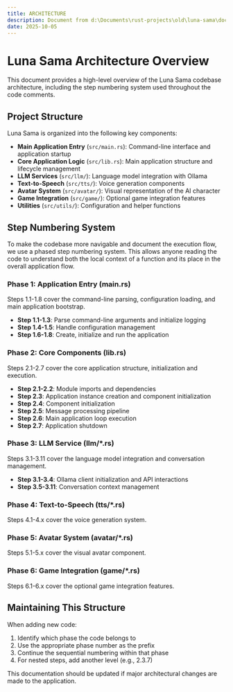 ```yaml
---
title: ARCHITECTURE
description: Document from d:\Documents\rust-projects\old\luna-sama\docs\ARCHITECTURE.md
date: 2025-10-05
---
```


# Luna Sama Architecture Overview

This document provides a high-level overview of the Luna Sama codebase architecture, including the step numbering system used throughout the code comments.

## Project Structure

Luna Sama is organized into the following key components:

- **Main Application Entry** (`src/main.rs`): Command-line interface and application startup
- **Core Application Logic** (`src/lib.rs`): Main application structure and lifecycle management
- **LLM Services** (`src/llm/`): Language model integration with Ollama
- **Text-to-Speech** (`src/tts/`): Voice generation components
- **Avatar System** (`src/avatar/`): Visual representation of the AI character
- **Game Integration** (`src/game/`): Optional game integration features
- **Utilities** (`src/utils/`): Configuration and helper functions

## Step Numbering System

To make the codebase more navigable and document the execution flow, we use a phased step numbering system. This allows anyone reading the code to understand both the local context of a function and its place in the overall application flow.

### Phase 1: Application Entry (main.rs)

Steps 1.1-1.8 cover the command-line parsing, configuration loading, and main application bootstrap.

- **Step 1.1-1.3**: Parse command-line arguments and initialize logging
- **Step 1.4-1.5**: Handle configuration management
- **Step 1.6-1.8**: Create, initialize and run the application

### Phase 2: Core Components (lib.rs)

Steps 2.1-2.7 cover the core application structure, initialization and execution.

- **Step 2.1-2.2**: Module imports and dependencies
- **Step 2.3**: Application instance creation and component initialization
- **Step 2.4**: Component initialization
- **Step 2.5**: Message processing pipeline
- **Step 2.6**: Main application loop execution
- **Step 2.7**: Application shutdown

### Phase 3: LLM Service (llm/*.rs)

Steps 3.1-3.11 cover the language model integration and conversation management.

- **Step 3.1-3.4**: Ollama client initialization and API interactions
- **Step 3.5-3.11**: Conversation context management

### Phase 4: Text-to-Speech (tts/*.rs)

Steps 4.1-4.x cover the voice generation system.

### Phase 5: Avatar System (avatar/*.rs)

Steps 5.1-5.x cover the visual avatar component.

### Phase 6: Game Integration (game/*.rs)

Steps 6.1-6.x cover the optional game integration features.

## Maintaining This Structure

When adding new code:

1. Identify which phase the code belongs to
2. Use the appropriate phase number as the prefix
3. Continue the sequential numbering within that phase
4. For nested steps, add another level (e.g., 2.3.7)

This documentation should be updated if major architectural changes are made to the application. 